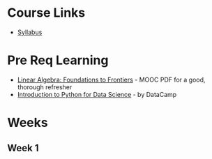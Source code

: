 # Course Links

* [Syllabus](https://hackmd.io/@richie/Sy4YbGdCr)


# Pre Req Learning

* [Linear Algebra: Foundations to Frontiers](https://s3.amazonaws.com/ulaff/LAFF-2.0xM/LAFF-2.00M.pdf) - MOOC PDF for a good, thorough refresher
* [Introduction to Python for Data Science](https://www.datacamp.com/courses/intro-to-python-for-data-science) - by DataCamp

# Weeks

## Week 1



